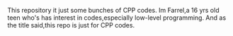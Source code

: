 This repository it just some bunches of CPP codes.
Im Farrel,a 16 yrs old teen who's has interest in codes,especially low-level programming.
And as the title said,this repo is just for CPP codes.
